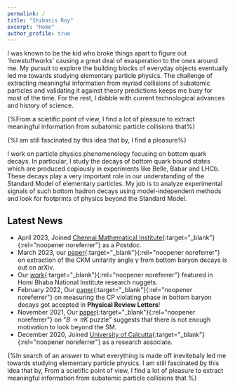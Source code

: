 ```yaml
---
permalink: /
title: "Shibasis Roy"
excerpt: "Home"
author_profile: true
---
```

I was known to be the kid who broke things apart to figure out 'howstuffworks' causing a great deal of exasperation to the ones around me. My pursuit to explore the building blocks of everyday objects eventually led me towards studying elementary particle physics. The challenge of extracting meaningful information from myriad collisions of subatomic particles and validating it against theory predictions keeps me busy for most of the time. For the rest, I dabble with current technological advances and history of science.  


{%From a scietific point of view, I find a lot of pleasure to extract meaningful information from subatomic particle collisions that%}



{%I am still fascinated by this idea that by, I find a pleasure%} 


I work on particle physics phenomenology focusing on bottom quark decays. In particular, I study the decays of bottom quark bound states which are produced copiously in experiments like Belle, Babar and LHCb. These decays play a very important role in our understanding of the Standard Model of elementary particles. My job is to analyze experimental signals of such bottom hadron decays using model-independent methods and look for footprints of physics beyond the Standard Model.


## Latest News

- April 2023, Joined [Chennai Mathematical Institute](https://www.cmi.ac.in){:target="_blank"}{:rel="noopener noreferrer"} as a Postdoc.
- March 2023, our [paper](https://arxiv.org/abs/2303.02591){:target="_blank"}{:rel="noopener noreferrer"} on extraction of the CKM unitarity angle $\gamma$ from bottom baryon decays is out on arXiv.
- Our [work](http://www.hbni.ac.in/pdf/papernewsIMSc.pdf){:target="_blank"}{:rel="noopener noreferrer"} featured in Homi Bhaba National Institute research nuggets. 
- February 2022, Our [paper](https://journals.aps.org/prl/abstract/10.1103/PhysRevLett.128.081803){:target="_blank"}{:rel="noopener noreferrer"} on measuring the CP violating phase in bottom baryon decays got accepted in **Physical Review Letters**!
- November 2021, Our [paper](https://doi.org/10.1103/PhysRevD.104.095025){:target="_blank"}{:rel="noopener noreferrer"} on "$B \to \pi K$ puzzle" suggests that there is not enough motivation to look beyond the SM.
- December 2020, Joined [University of Calcutta](https://www.caluniv.ac.in/academic/Physics.html){:target="_blank"}{:rel="noopener noreferrer"} as a research associate.

{%In search of an answer to what everything is made off inevitebaly led me towards studying elementary particle physics. I am still fascinated by this idea that by, From a scietific point of view, I find a lot of pleasure to extract meaningful information from subatomic particle collisions that 
%} 

